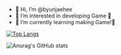 - 👋 Hi, I’m @byunjaehee            
- 👀 I’m interested in developing Game 💞️     
- 🌱 I’m currently learning making Game!💞️           
      
<!---      
byunjaehee/byunjaehee is a ✨ special ✨ repository because its `README.md` (this file) appears on your GitHub profile.
You can click the Preview link to take a look at your changes. 
--->
[![Top Langs](https://github-readme-stats.vercel.app/api/top-langs/?username=byunjaehee&layout=compact)](https://github.com/byunjaehee/github-readme-stats)

![Anurag's GitHub stats](https://github-readme-stats.vercel.app/api?username=byunjaehee&show_icons=true&theme=radical)
   
